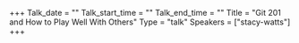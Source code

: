 +++
Talk_date = ""
Talk_start_time = ""
Talk_end_time = ""
Title = "Git 201 and How to Play Well With Others"
Type = "talk"
Speakers = ["stacy-watts"]
+++


